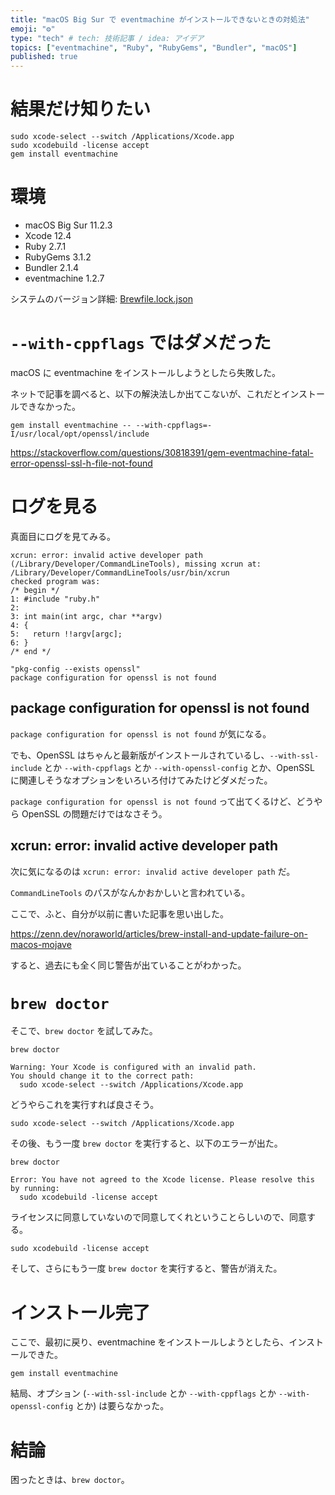 ```yaml
---
title: "macOS Big Sur で eventmachine がインストールできないときの対処法"
emoji: "⚙️"
type: "tech" # tech: 技術記事 / idea: アイデア
topics: ["eventmachine", "Ruby", "RubyGems", "Bundler", "macOS"]
published: true
---
```


# 結果だけ知りたい
```shell:Shell
sudo xcode-select --switch /Applications/Xcode.app
sudo xcodebuild -license accept
gem install eventmachine
```


# 環境
* macOS Big Sur 11.2.3
* Xcode 12.4
* Ruby 2.7.1
* RubyGems 3.1.2
* Bundler 2.1.4
* eventmachine 1.2.7

システムのバージョン詳細: [Brewfile.lock.json](https://github.com/noraworld/dotfiles/blob/6f63a6e8266c21a0ea7557d111d80c1c7eaf222d/core/Brewfile.lock.json)


# `--with-cppflags` ではダメだった
macOS に eventmachine をインストールしようとしたら失敗した。

ネットで記事を調べると、以下の解決法しか出てこないが、これだとインストールできなかった。

```shell:Shell
gem install eventmachine -- --with-cppflags=-I/usr/local/opt/openssl/include
```

https://stackoverflow.com/questions/30818391/gem-eventmachine-fatal-error-openssl-ssl-h-file-not-found


# ログを見る
真面目にログを見てみる。

```log:/Users/noraworld/.anyenv/envs/rbenv/versions/2.7.1/lib/ruby/gems/2.7.0/extensions/x86_64-darwin-19/2.7.0/eventmachine-1.2.7/mkmf.log
xcrun: error: invalid active developer path (/Library/Developer/CommandLineTools), missing xcrun at: /Library/Developer/CommandLineTools/usr/bin/xcrun
checked program was:
/* begin */
1: #include "ruby.h"
2:
3: int main(int argc, char **argv)
4: {
5:   return !!argv[argc];
6: }
/* end */

"pkg-config --exists openssl"
package configuration for openssl is not found
```

## package configuration for openssl is not found
`package configuration for openssl is not found` が気になる。

でも、OpenSSL はちゃんと最新版がインストールされているし、`--with-ssl-include` とか `--with-cppflags` とか `--with-openssl-config` とか、OpenSSL に関連しそうなオプションをいろいろ付けてみたけどダメだった。

`package configuration for openssl is not found` って出てくるけど、どうやら OpenSSL の問題だけではなさそう。

## xcrun: error: invalid active developer path
次に気になるのは `xcrun: error: invalid active developer path` だ。

`CommandLineTools` のパスがなんかおかしいと言われている。

ここで、ふと、自分が以前に書いた記事を思い出した。

https://zenn.dev/noraworld/articles/brew-install-and-update-failure-on-macos-mojave

すると、過去にも全く同じ警告が出ていることがわかった。


# `brew doctor`
そこで、`brew doctor` を試してみた。

```shell:Shell
brew doctor
```

```
Warning: Your Xcode is configured with an invalid path.
You should change it to the correct path:
  sudo xcode-select --switch /Applications/Xcode.app
```

どうやらこれを実行すれば良さそう。

```shell:Shell
sudo xcode-select --switch /Applications/Xcode.app
```

その後、もう一度 `brew doctor` を実行すると、以下のエラーが出た。

```shell:Shell
brew doctor
```

```
Error: You have not agreed to the Xcode license. Please resolve this by running:
  sudo xcodebuild -license accept
```

ライセンスに同意していないので同意してくれということらしいので、同意する。

```shell:Shell
sudo xcodebuild -license accept
```

そして、さらにもう一度 `brew doctor` を実行すると、警告が消えた。


# インストール完了
ここで、最初に戻り、eventmachine をインストールしようとしたら、インストールできた。

```
gem install eventmachine
```

結局、オプション (`--with-ssl-include` とか `--with-cppflags` とか `--with-openssl-config` とか) は要らなかった。


# 結論
困ったときは、`brew doctor`。
